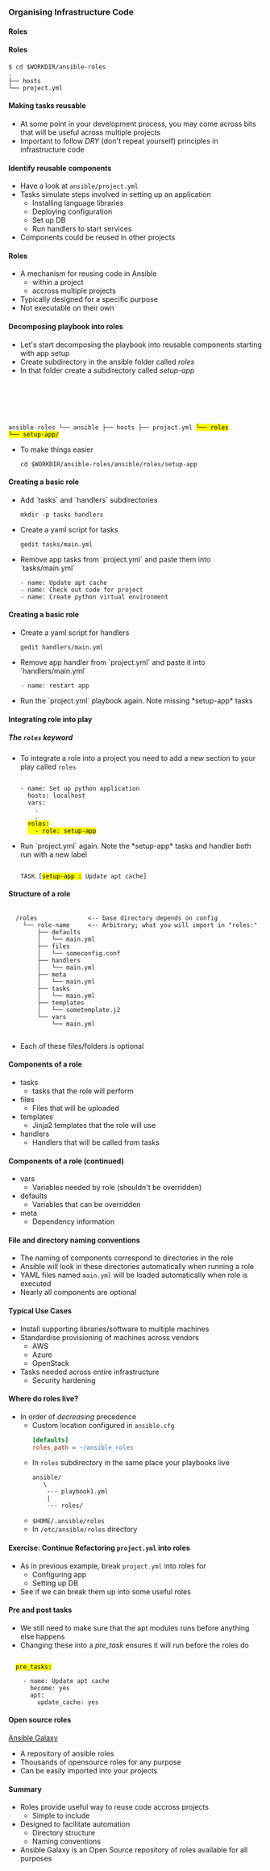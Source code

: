 ### Organising Infrastructure Code
#### Roles


#### Roles

```
$ cd $WORKDIR/ansible-roles
.
├── hosts
└── project.yml
```


#### Making tasks reusable

* At some point in your development process, you may come across
  bits that will be useful across multiple projects
* Important to follow _DRY_ (don't repeat yourself) principles in infrastructure code


#### Identify reusable components
* Have a look at `ansible/project.yml`
* Tasks simulate steps involved in setting up an application
   * Installing language libraries
   * Deploying configuration
   * Set up DB
   * Run handlers to start services
* Components could be reused in other projects


#### Roles

* A mechanism for reusing code in Ansible
  - within a project
  - accross multiple projects
* Typically designed for a specific purpose
* Not executable on their own


#### Decomposing playbook into roles
* Let's start decomposing the playbook into reusable components starting with
  app setup
* Create subdirectory in the ansible folder called *roles*
* In that folder create a subdirectory called *setup-app*
   <pre><code data-noescape data-trim>
ansible-roles
└── ansible
    ├── hosts
    ├── project.yml
    <mark>└── roles
        └── setup-app/</mark>
</code></pre>
* To make things easier
   ```
   cd $WORKDIR/ansible-roles/ansible/roles/setup-app
   ```


#### Creating a basic role
* <!-- .element: class="fragment" data-fragment-index="0" -->Add `tasks` and `handlers` subdirectories
   ```
   mkdir -p tasks handlers
   ```
* <!-- .element: class="fragment" data-fragment-index="1" -->Create a yaml script for tasks
   ```
   gedit tasks/main.yml
   ```
* <!-- .element: class="fragment" data-fragment-index="2" -->Remove app tasks from `project.yml` and paste them into `tasks/main.yml`
   ```
   - name: Update apt cache
   - name: Check out code for project
   - name: Create python virtual environment
   ```


#### Creating a basic role
* <!-- .element: class="fragment" data-fragment-index="0" -->Create a yaml script for handlers
   ```
   gedit handlers/main.yml
   ```
* <!-- .element: class="fragment" data-fragment-index="1" -->Remove app handler from `project.yml` and paste it into `handlers/main.yml`
   ```
   - name: restart app
   ```
* <!-- .element: class="fragment" data-fragment-index="2" -->Run the `project.yml` playbook again. Note missing *setup-app* tasks


#### Integrating role into play
##### The `roles` keyword
* To integrate a role into a project you need to add a new section to your
  play called `roles`
  <pre class="fragment" data-fragment-index="0"><code data-trim data-noescape>
  - name: Set up python application
    hosts: localhost
    vars:
      .
      .
    <mark>roles:</mark>
    <mark class="fragment" data-fragment-index="1">  - role: setup-app</mark>
  </code></pre>  
* <!-- .element: class="fragment" data-fragment-index="2" -->Run `project.yml` again. Note the *setup-app* tasks and handler both run with a new
  label
  <pre><code data-trim data-noescape>
  TASK [<mark>setup-app :</mark> Update apt cache] 
  </code></pre>



#### Structure of a role
  <pre><code data-trim data-noescape>
  /roles              <span class="fragment" data-fragment-index="0"><-- base directory depends on config</span>
    └── role-name     <span class="fragment" data-fragment-index="1"><-- Arbitrary; what you will import in "roles:"</span>
        ├── defaults
        │   └── main.yml
        ├── files
        │   └── someconfig.conf
        ├── handlers
        │   └── main.yml
        ├── meta
        │   └── main.yml
        ├── tasks
        │   └── main.yml
        ├── templates
        │   └── sometemplate.j2
        └── vars
            └── main.yml
  </code></pre>
<!-- .element: style="font-size:13pt;"  -->
  * Each of these files/folders is optional


#### Components of a role

* tasks
  - tasks that the role will perform
* files
  - Files that will be uploaded
* templates
  - Jinja2 templates that the role will use
* handlers
  - Handlers that will be called from tasks



#### Components of a role (continued)

* vars
  - Variables needed by role (shouldn't be overridden)
* defaults
  - Variables that can be overridden
* meta
  - Dependency information


#### File and directory naming conventions

* The naming of components correspond to directories in the role
* Ansible will look in these directories automatically when running a role
* YAML files named `main.yml` will be loaded automatically when role is
  executed
* Nearly all components are optional


#### Typical Use Cases
* Install supporting libraries/software to multiple machines
* Standardise provisioning of machines across vendors
   - AWS
   - Azure
   - OpenStack
* Tasks needed across entire infrastructure
   - Security hardening



#### Where do roles live?
* In order of _decreasing_ precedence
  - Custom location configured in `ansible.cfg`
     ```ini
     [defaults]
     roles_path = ~/ansible_roles
     ```
  - In `roles` subdirectory in the same place your playbooks live
     ```
     ansible/
        \
         --- playbook1.yml
         |
         --- roles/
     ```
  - `$HOME/.ansible/roles`
  - In `/etc/ansible/roles` directory


#### Exercise: Continue Refactoring `project.yml` into roles
* As in previous example, break `project.yml` into roles for 
  - Configuring app
  - Setting up DB
* See if we can break them up into some useful roles


#### Pre and post tasks

* We still need to make sure that the apt modules runs before
  anything else happens
* Changing these into a *pre_task* ensures it will run before the roles do

<pre class="fragment" data-fragment-index="0"><code data-trim data-noescape>
  <mark>pre_tasks:</mark>

    - name: Update apt cache
      become: yes
      apt:
        update_cache: yes
</code></pre>


#### Open source roles

[Ansible Galaxy](https://galaxy.ansible.com)

* A repository of ansible roles
* Thousands of opensource roles for any purpose
* Can be easily imported into your projects


#### Summary

* Roles provide useful way to reuse code accross projects
  - Simple to include
* Designed to facilitate automation
  - Directory structure
  - Naming conventions
* Ansible Galaxy is an Open Source repository of roles available for all
  purposes
